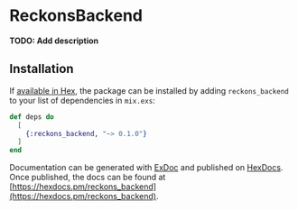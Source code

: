 # ReckonsBackend

**TODO: Add description**

## Installation

If [available in Hex](https://hex.pm/docs/publish), the package can be installed
by adding `reckons_backend` to your list of dependencies in `mix.exs`:

```elixir
def deps do
  [
    {:reckons_backend, "~> 0.1.0"}
  ]
end
```

Documentation can be generated with [ExDoc](https://github.com/elixir-lang/ex_doc)
and published on [HexDocs](https://hexdocs.pm). Once published, the docs can
be found at [https://hexdocs.pm/reckons_backend](https://hexdocs.pm/reckons_backend).

